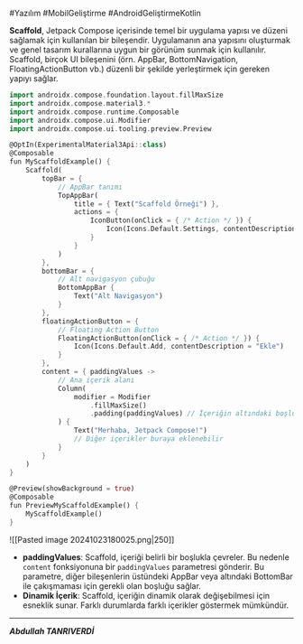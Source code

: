 #Yazılım #MobilGeliştirme #AndroidGeliştirmeKotlin 

**Scaffold**, Jetpack Compose içerisinde temel bir uygulama yapısı ve düzeni sağlamak için kullanılan bir bileşendir. Uygulamanın ana yapısını oluşturmak ve genel tasarım kurallarına uygun bir görünüm sunmak için kullanılır. Scaffold, birçok UI bileşenini (örn. AppBar, BottomNavigation, FloatingActionButton vb.) düzenli bir şekilde yerleştirmek için gereken yapıyı sağlar.

```dart
import androidx.compose.foundation.layout.fillMaxSize
import androidx.compose.material3.*
import androidx.compose.runtime.Composable
import androidx.compose.ui.Modifier
import androidx.compose.ui.tooling.preview.Preview

@OptIn(ExperimentalMaterial3Api::class)
@Composable
fun MyScaffoldExample() {
    Scaffold(
        topBar = {
            // AppBar tanımı
            TopAppBar(
                title = { Text("Scaffold Örneği") },
                actions = {
                    IconButton(onClick = { /* Action */ }) {
                        Icon(Icons.Default.Settings, contentDescription = "Ayarlar")
                    }
                }
            )
        },
        bottomBar = {
            // Alt navigasyon çubuğu
            BottomAppBar {
                Text("Alt Navigasyon")
            }
        },
        floatingActionButton = {
            // Floating Action Button
            FloatingActionButton(onClick = { /* Action */ }) {
                Icon(Icons.Default.Add, contentDescription = "Ekle")
            }
        },
        content = { paddingValues ->
            // Ana içerik alanı
            Column(
                modifier = Modifier
                    .fillMaxSize()
                    .padding(paddingValues) // İçeriğin altındaki boşluğu ayarla
            ) {
                Text("Merhaba, Jetpack Compose!")
                // Diğer içerikler buraya eklenebilir
            }
        }
    )
}

@Preview(showBackground = true)
@Composable
fun PreviewMyScaffoldExample() {
    MyScaffoldExample()
}

```

 ![[Pasted image 20241023180025.png|250]]
 
- **paddingValues**: Scaffold, içeriği belirli bir boşlukla çevreler. Bu nedenle `content` fonksiyonuna bir `paddingValues` parametresi gönderir. Bu parametre, diğer bileşenlerin üstündeki AppBar veya altındaki BottomBar ile çakışmaması için gerekli olan boşluğu sağlar.
- **Dinamik İçerik**: Scaffold, içeriğin dinamik olarak değişebilmesi için esneklik sunar. Farklı durumlarda farklı içerikler göstermek mümkündür.

****
***Abdullah TANRIVERDİ***